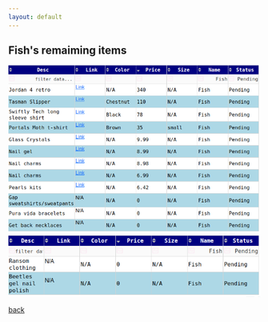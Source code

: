 ```yaml
---
layout: default
---
```


## Fish's remaiming items

![Pandas-items](assets/images/fish.png)
![Pandas-items](assets/images/fish2.png)

[back](./)
